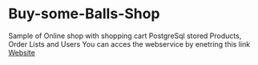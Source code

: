 # Buy-some-Balls-Shop
Sample of Online shop with shopping cart PostgreSql stored Products, Order Lists and Users
You can acces the webservice by enetring this link <a href="http://165.227.145.117:8081/"> Website </a>

